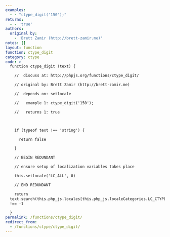 ```yaml
---
examples:
  - - "ctype_digit('150');"
returns:
  - - 'true'
authors:
  original by:
    - 'Brett Zamir (http://brett-zamir.me)'
notes: []
layout: function
function: ctype_digit
category: ctype
code: >
  function ctype_digit (text) {

    //  discuss at: http://phpjs.org/functions/ctype_digit/

    // original by: Brett Zamir (http://brett-zamir.me)

    //  depends on: setlocale

    //   example 1: ctype_digit('150');

    //   returns 1: true



    if (typeof text !== 'string') {

      return false

    }

    // BEGIN REDUNDANT

    // ensure setup of localization variables takes place

    this.setlocale('LC_ALL', 0)

    // END REDUNDANT

    return
  text.search(this.php_js.locales[this.php_js.localeCategories.LC_CTYPE].LC_CTYPE.dg)
  !== -1

  }
permalink: /functions/ctype_digit/
redirect_from:
  - /functions/ctype/ctype_digit/
---
```


<!-- WARNING! This file is auto generated by `npm run web:inject`, do not edit by hand -->
